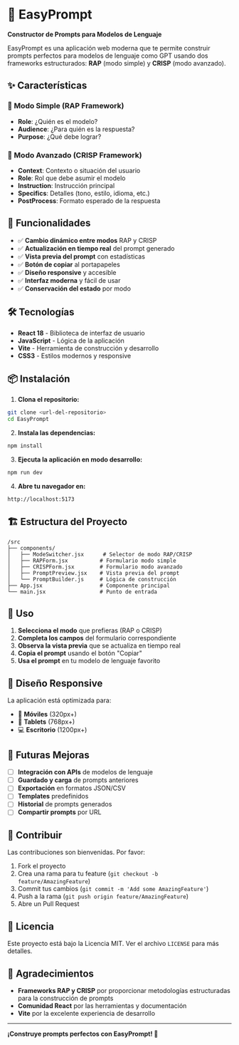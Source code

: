 # 🧠 EasyPrompt

**Constructor de Prompts para Modelos de Lenguaje**

EasyPrompt es una aplicación web moderna que te permite construir prompts perfectos para modelos de lenguaje como GPT usando dos frameworks estructurados: **RAP** (modo simple) y **CRISP** (modo avanzado).

## ✨ Características

### 🧩 Modo Simple (RAP Framework)
- **Role**: ¿Quién es el modelo?
- **Audience**: ¿Para quién es la respuesta?
- **Purpose**: ¿Qué debe lograr?

### 🧠 Modo Avanzado (CRISP Framework)
- **Context**: Contexto o situación del usuario
- **Role**: Rol que debe asumir el modelo
- **Instruction**: Instrucción principal
- **Specifics**: Detalles (tono, estilo, idioma, etc.)
- **PostProcess**: Formato esperado de la respuesta

## 🚀 Funcionalidades

- ✅ **Cambio dinámico entre modos** RAP y CRISP
- ✅ **Actualización en tiempo real** del prompt generado
- ✅ **Vista previa del prompt** con estadísticas
- ✅ **Botón de copiar** al portapapeles
- ✅ **Diseño responsive** y accesible
- ✅ **Interfaz moderna** y fácil de usar
- ✅ **Conservación del estado** por modo

## 🛠️ Tecnologías

- **React 18** - Biblioteca de interfaz de usuario
- **JavaScript** - Lógica de la aplicación
- **Vite** - Herramienta de construcción y desarrollo
- **CSS3** - Estilos modernos y responsive

## 📦 Instalación

1. **Clona el repositorio:**
```bash
git clone <url-del-repositorio>
cd EasyPrompt
```

2. **Instala las dependencias:**
```bash
npm install
```

3. **Ejecuta la aplicación en modo desarrollo:**
```bash
npm run dev
```

4. **Abre tu navegador en:**
```
http://localhost:5173
```

## 🏗️ Estructura del Proyecto

```
/src
├── components/
│   ├── ModeSwitcher.jsx      # Selector de modo RAP/CRISP
│   ├── RAPForm.jsx          # Formulario modo simple
│   ├── CRISPForm.jsx        # Formulario modo avanzado
│   ├── PromptPreview.jsx    # Vista previa del prompt
│   └── PromptBuilder.js     # Lógica de construcción
├── App.jsx                  # Componente principal
└── main.jsx                 # Punto de entrada
```

## 🎯 Uso

1. **Selecciona el modo** que prefieras (RAP o CRISP)
2. **Completa los campos** del formulario correspondiente
3. **Observa la vista previa** que se actualiza en tiempo real
4. **Copia el prompt** usando el botón "Copiar"
5. **Usa el prompt** en tu modelo de lenguaje favorito

## 📱 Diseño Responsive

La aplicación está optimizada para:
- 📱 **Móviles** (320px+)
- 📱 **Tablets** (768px+)
- 💻 **Escritorio** (1200px+)

## 🔮 Futuras Mejoras

- [ ] **Integración con APIs** de modelos de lenguaje
- [ ] **Guardado y carga** de prompts anteriores
- [ ] **Exportación** en formatos JSON/CSV
- [ ] **Templates** predefinidos
- [ ] **Historial** de prompts generados
- [ ] **Compartir prompts** por URL

## 🤝 Contribuir

Las contribuciones son bienvenidas. Por favor:

1. Fork el proyecto
2. Crea una rama para tu feature (`git checkout -b feature/AmazingFeature`)
3. Commit tus cambios (`git commit -m 'Add some AmazingFeature'`)
4. Push a la rama (`git push origin feature/AmazingFeature`)
5. Abre un Pull Request

## 📄 Licencia

Este proyecto está bajo la Licencia MIT. Ver el archivo `LICENSE` para más detalles.

## 🙏 Agradecimientos

- **Frameworks RAP y CRISP** por proporcionar metodologías estructuradas para la construcción de prompts
- **Comunidad React** por las herramientas y documentación
- **Vite** por la excelente experiencia de desarrollo

---

**¡Construye prompts perfectos con EasyPrompt! 🚀**
